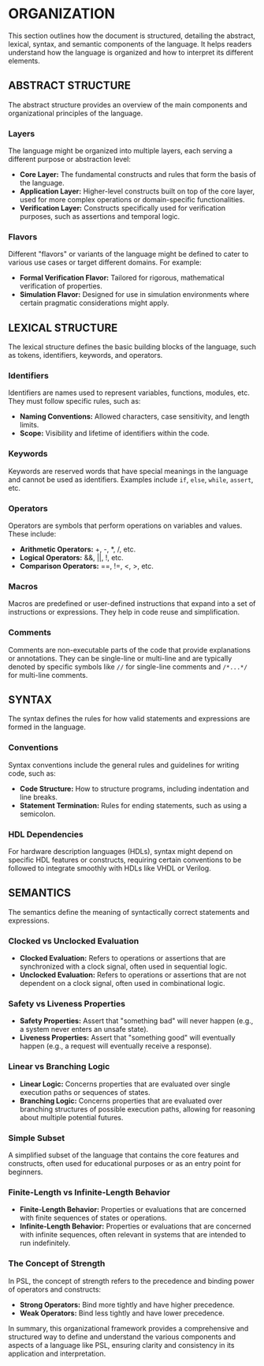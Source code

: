# ORGANIZATION

This section outlines how the document is structured, detailing the abstract, lexical, syntax, and semantic components of the language. It helps readers understand how the language is organized and how to interpret its different elements.

## ABSTRACT STRUCTURE

The abstract structure provides an overview of the main components and organizational principles of the language.

### Layers

The language might be organized into multiple layers, each serving a different purpose or abstraction level:
- **Core Layer:** The fundamental constructs and rules that form the basis of the language.
- **Application Layer:** Higher-level constructs built on top of the core layer, used for more complex operations or domain-specific functionalities.
- **Verification Layer:** Constructs specifically used for verification purposes, such as assertions and temporal logic.

### Flavors

Different "flavors" or variants of the language might be defined to cater to various use cases or target different domains. For example:
- **Formal Verification Flavor:** Tailored for rigorous, mathematical verification of properties.
- **Simulation Flavor:** Designed for use in simulation environments where certain pragmatic considerations might apply.

## LEXICAL STRUCTURE

The lexical structure defines the basic building blocks of the language, such as tokens, identifiers, keywords, and operators.

### Identifiers

Identifiers are names used to represent variables, functions, modules, etc. They must follow specific rules, such as:
- **Naming Conventions:** Allowed characters, case sensitivity, and length limits.
- **Scope:** Visibility and lifetime of identifiers within the code.

### Keywords

Keywords are reserved words that have special meanings in the language and cannot be used as identifiers. Examples include `if`, `else`, `while`, `assert`, etc.

### Operators

Operators are symbols that perform operations on variables and values. These include:
- **Arithmetic Operators:** +, -, *, /, etc.
- **Logical Operators:** &&, ||, !, etc.
- **Comparison Operators:** ==, !=, <, >, etc.

### Macros

Macros are predefined or user-defined instructions that expand into a set of instructions or expressions. They help in code reuse and simplification.

### Comments

Comments are non-executable parts of the code that provide explanations or annotations. They can be single-line or multi-line and are typically denoted by specific symbols like `//` for single-line comments and `/*...*/` for multi-line comments.

## SYNTAX

The syntax defines the rules for how valid statements and expressions are formed in the language.

### Conventions

Syntax conventions include the general rules and guidelines for writing code, such as:
- **Code Structure:** How to structure programs, including indentation and line breaks.
- **Statement Termination:** Rules for ending statements, such as using a semicolon.

### HDL Dependencies

For hardware description languages (HDLs), syntax might depend on specific HDL features or constructs, requiring certain conventions to be followed to integrate smoothly with HDLs like VHDL or Verilog.

## SEMANTICS

The semantics define the meaning of syntactically correct statements and expressions.

### Clocked vs Unclocked Evaluation

- **Clocked Evaluation:** Refers to operations or assertions that are synchronized with a clock signal, often used in sequential logic.
- **Unclocked Evaluation:** Refers to operations or assertions that are not dependent on a clock signal, often used in combinational logic.

### Safety vs Liveness Properties

- **Safety Properties:** Assert that "something bad" will never happen (e.g., a system never enters an unsafe state).
- **Liveness Properties:** Assert that "something good" will eventually happen (e.g., a request will eventually receive a response).

### Linear vs Branching Logic

- **Linear Logic:** Concerns properties that are evaluated over single execution paths or sequences of states.
- **Branching Logic:** Concerns properties that are evaluated over branching structures of possible execution paths, allowing for reasoning about multiple potential futures.

### Simple Subset

A simplified subset of the language that contains the core features and constructs, often used for educational purposes or as an entry point for beginners.

### Finite-Length vs Infinite-Length Behavior

- **Finite-Length Behavior:** Properties or evaluations that are concerned with finite sequences of states or operations.
- **Infinite-Length Behavior:** Properties or evaluations that are concerned with infinite sequences, often relevant in systems that are intended to run indefinitely.

### The Concept of Strength

In PSL, the concept of strength refers to the precedence and binding power of operators and constructs:
- **Strong Operators:** Bind more tightly and have higher precedence.
- **Weak Operators:** Bind less tightly and have lower precedence.

In summary, this organizational framework provides a comprehensive and structured way to define and understand the various components and aspects of a language like PSL, ensuring clarity and consistency in its application and interpretation.
